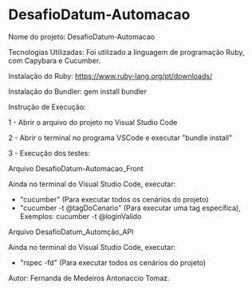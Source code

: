 # DesafioDatum-Automacao

Nome do projeto: DesafioDatum-Automacao

Tecnologias Utilizadas: Foi utilizado a linguagem de programação Ruby, com Capybara e Cucumber.

Instalação do Ruby: https://www.ruby-lang.org/pt/downloads/

Instalação do Bundler: gem install bundler

Instrução de Execução:

1 - Abrir o arquivo do projeto no Visual Studio Code

2 - Abrir o terminal no programa VSCode e executar "bundle install"

3 - Execução dos testes:

Arquivo DesafioDatum-Automacao_Front

Ainda no terminal do Visual Studio Code, executar:
   - "cucumber" (Para executar todos os cenários do projeto)
   - "cucumber -t @tagDoCenario" (Para executar uma tag específica), Exemplos: cucumber -t @loginValido

Arquivo DesafioDatum_Automção_API

Ainda no terminal do Visual Studio Code, executar:
   - "rspec -fd" (Para executar todos os cenários do projeto)

Autor: Fernanda de Medeiros Antonaccio Tomaz.
